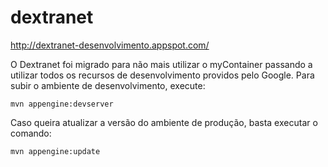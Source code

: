 dextranet
=========

http://dextranet-desenvolvimento.appspot.com/

O Dextranet foi migrado para não mais utilizar o myContainer passando a utilizar todos os recursos de desenvolvimento providos pelo Google. Para subir o ambiente de desenvolvimento, execute:
```
mvn appengine:devserver
```

Caso queira atualizar a versão do ambiente de produção, basta executar o comando:
```
mvn appengine:update
```